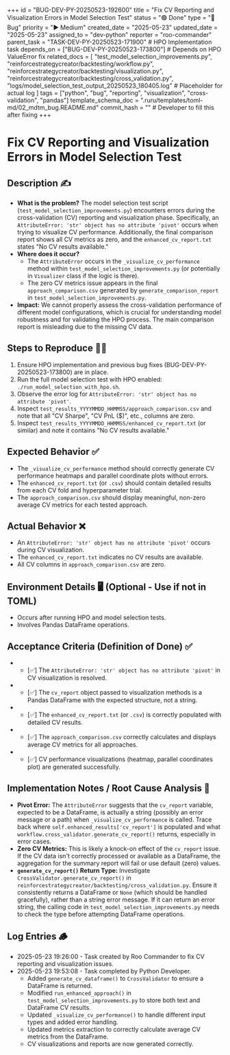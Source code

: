 +++
id = "BUG-DEV-PY-20250523-192600"
title = "Fix CV Reporting and Visualization Errors in Model Selection Test"
status = "🟢 Done"
type = "🐞 Bug"
priority = "▶️ Medium"
created_date = "2025-05-23"
updated_date = "2025-05-23"
assigned_to = "dev-python"
reporter = "roo-commander"
parent_task = "TASK-DEV-PY-20250523-171900" # HPO Implementation task
depends_on = ["BUG-DEV-PY-20250523-173800"] # Depends on HPO ValueError fix
related_docs = [
    "test_model_selection_improvements.py",
    "reinforcestrategycreator/backtesting/workflow.py",
    "reinforcestrategycreator/backtesting/visualization.py",
    "reinforcestrategycreator/backtesting/cross_validation.py",
    "logs/model_selection_test_output_20250523_180405.log" # Placeholder for actual log
    ]
tags = ["python", "bug", "reporting", "visualization", "cross-validation", "pandas"]
template_schema_doc = ".ruru/templates/toml-md/02_mdtm_bug.README.md"
commit_hash = "" # Developer to fill this after fixing
+++

# Fix CV Reporting and Visualization Errors in Model Selection Test

## Description ✍️

*   **What is the problem?** The model selection test script (`test_model_selection_improvements.py`) encounters errors during the cross-validation (CV) reporting and visualization phase. Specifically, an `AttributeError: 'str' object has no attribute 'pivot'` occurs when trying to visualize CV performance. Additionally, the final comparison report shows all CV metrics as zero, and the `enhanced_cv_report.txt` states "No CV results available."
*   **Where does it occur?**
    *   The `AttributeError` occurs in the `_visualize_cv_performance` method within `test_model_selection_improvements.py` (or potentially in `Visualizer` class if the logic is there).
    *   The zero CV metrics issue appears in the final `approach_comparison.csv` generated by `generate_comparison_report` in `test_model_selection_improvements.py`.
*   **Impact:** We cannot properly assess the cross-validation performance of different model configurations, which is crucial for understanding model robustness and for validating the HPO process. The main comparison report is misleading due to the missing CV data.

## Steps to Reproduce 🚶‍♀️

1.  Ensure HPO implementation and previous bug fixes (BUG-DEV-PY-20250523-173800) are in place.
2.  Run the full model selection test with HPO enabled: `./run_model_selection_with_hpo.sh`.
3.  Observe the error log for `AttributeError: 'str' object has no attribute 'pivot'`.
4.  Inspect `test_results_YYYYMMDD_HHMMSS/approach_comparison.csv` and note that all "CV Sharpe", "CV PnL ($)", etc., columns are zero.
5.  Inspect `test_results_YYYYMMDD_HHMMSS/enhanced_cv_report.txt` (or similar) and note it contains "No CV results available."

## Expected Behavior ✅

*   The `_visualize_cv_performance` method should correctly generate CV performance heatmaps and parallel coordinate plots without errors.
*   The `enhanced_cv_report.txt` (or `.csv`) should contain detailed results from each CV fold and hyperparameter trial.
*   The `approach_comparison.csv` should display meaningful, non-zero average CV metrics for each tested approach.

## Actual Behavior ❌

*   An `AttributeError: 'str' object has no attribute 'pivot'` occurs during CV visualization.
*   The `enhanced_cv_report.txt` indicates no CV results are available.
*   All CV columns in `approach_comparison.csv` are zero.

## Environment Details 🖥️ (Optional - Use if not in TOML)

*   Occurs after running HPO and model selection tests.
*   Involves Pandas DataFrame operations.

## Acceptance Criteria (Definition of Done) ✅

*   - [✅] The `AttributeError: 'str' object has no attribute 'pivot'` in CV visualization is resolved.
*   - [✅] The `cv_report` object passed to visualization methods is a Pandas DataFrame with the expected structure, not a string.
*   - [✅] The `enhanced_cv_report.txt` (or `.csv`) is correctly populated with detailed CV results.
*   - [✅] The `approach_comparison.csv` correctly calculates and displays average CV metrics for all approaches.
*   - [✅] CV performance visualizations (heatmap, parallel coordinates plot) are generated successfully.

## Implementation Notes / Root Cause Analysis 📝

*   **Pivot Error:** The `AttributeError` suggests that the `cv_report` variable, expected to be a DataFrame, is actually a string (possibly an error message or a path) when `_visualize_cv_performance` is called. Trace back where `self.enhanced_results['cv_report']` is populated and what `workflow.cross_validator.generate_cv_report()` returns, especially in error cases.
*   **Zero CV Metrics:** This is likely a knock-on effect of the `cv_report` issue. If the CV data isn't correctly processed or available as a DataFrame, the aggregation for the summary report will fail or use default (zero) values.
*   **`generate_cv_report()` Return Type:** Investigate `CrossValidator.generate_cv_report()` in `reinforcestrategycreator/backtesting/cross_validation.py`. Ensure it consistently returns a DataFrame or `None` (which should be handled gracefully), rather than a string error message. If it can return an error string, the calling code in `test_model_selection_improvements.py` needs to check the type before attempting DataFrame operations.

## Log Entries 🪵

*   2025-05-23 19:26:00 - Task created by Roo Commander to fix CV reporting and visualization issues.
*   2025-05-23 19:53:08 - Task completed by Python Developer.
    *   Added `generate_cv_dataframe()` to `CrossValidator` to ensure a DataFrame is returned.
    *   Modified `run_enhanced_approach()` in `test_model_selection_improvements.py` to store both text and DataFrame CV results.
    *   Updated `_visualize_cv_performance()` to handle different input types and added error handling.
    *   Updated metrics extraction to correctly calculate average CV metrics from the DataFrame.
    *   CV visualizations and reports are now generated correctly.